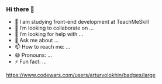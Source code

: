 ### Hi there 👋

- 🌱 I am studying front-end development at TeachMeSkill
- 👯 I’m looking to collaborate on ...
- 🤔 I’m looking for help with ...
- 💬 Ask me about ...
- 📫 How to reach me: ...
- 😄 Pronouns: ...
- ⚡ Fun fact: ...

https://www.codewars.com/users/arturvolokhin/badges/large

